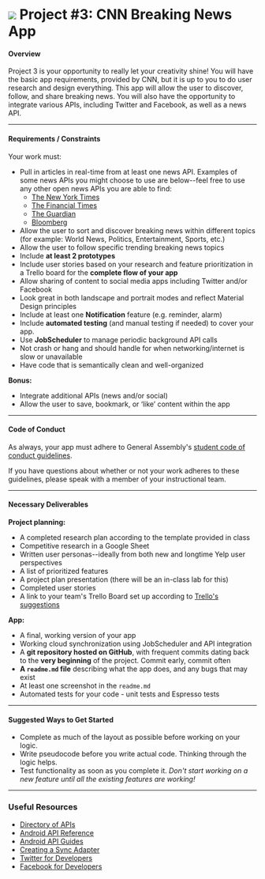 # ![](https://ga-dash.s3.amazonaws.com/production/assets/logo-9f88ae6c9c3871690e33280fcf557f33.png) Project #3: CNN Breaking News App

#### Overview

Project 3 is your opportunity to really let your creativity shine! You will have the basic app requirements, provided by CNN, but it is up to you to do user research and design everything. This app will allow the user to discover, follow, and share breaking news. You will also have the opportunity to integrate various APIs, including Twitter and Facebook, as well as a news API.

---

#### Requirements / Constraints

Your work must:

- Pull in articles in real-time from at least one news API. Examples of some news APIs you might choose to use are below--feel free to use any other open news APIs you are able to find:
    - [The New York Times](http://developer.nytimes.com/)
    - [The Financial Times](https://developer.ft.com/docs)
    - [The Guardian](http://open-platform.theguardian.com/access/)
    - [Bloomberg](http://www.bloomberglabs.com/api/)
- Allow the user to sort and discover breaking news within different topics (for example: World News, Politics, Entertainment, Sports, etc.)
- Allow the user to follow specific trending breaking news topics
- Include **at least 2 prototypes**
- Include user stories based on your research and feature prioritization in a Trello board for the **complete flow of your app**
- Allow sharing of content to social media apps including Twitter and/or Facebook
- Look great in both landscape and portrait modes and reflect Material Design principles
- Include at least one **Notification** feature (e.g. reminder, alarm)
- Include **automated testing** (and manual testing if needed) to cover your app.
- Use **JobScheduler** to manage periodic background API calls
- Not crash or hang and should handle for when networking/internet is slow or unavailable
- Have code that is semantically clean and well-organized

**Bonus:**

- Integrate additional APIs (news and/or social)
- Allow the user to save, bookmark, or ‘like’ content within the app

---

#### Code of Conduct

As always, your app must adhere to General Assembly's [student code of conduct guidelines](../../../resources/guidelines/code-of-conduct.md).

If you have questions about whether or not your work adheres to these guidelines, please speak with a member of your instructional team.

---

#### Necessary Deliverables

**Project planning:**
- A completed research plan according to the template provided in class
- Competitive research in a Google Sheet
- Written user personas--ideally from both new and longtime Yelp user perspectives
- A list of prioritized features
- A project plan presentation (there will be an in-class lab for this)
- Completed user stories
- A link to your team's Trello Board set up according to [Trello's suggestions](http://buildbettersoftware.com/with-trello/)

**App:**
- A final, working version of your app
- Working cloud synchronization using JobScheduler and API integration
- A **git repository hosted on GitHub**, with frequent commits dating back to the **very beginning** of the project. Commit early, commit often
- **A `readme.md` file** describing what the app does, and any bugs that may exist
- At least one screenshot in the `readme.md`
- Automated tests for your code - unit tests and Espresso tests

---

#### Suggested Ways to Get Started

- Complete as much of the layout as possible before working on your logic.
- Write pseudocode before you write actual code. Thinking through the logic helps.
- Test functionality as soon as you complete it. *Don't start working on a new feature until all the existing features are working!*

---

### Useful Resources

- [Directory of APIs](http://www.programmableweb.com/apis/directory)
- [Android API Reference](http://developer.android.com/reference/packages.html)
- [Android API Guides](http://developer.android.com/guide/index.html)
- [Creating a Sync Adapter](http://developer.android.com/training/sync-adapters/creating-sync-adapter.html)
- [Twitter for Developers](https://dev.twitter.com/)
- [Facebook for Developers](https://developers.facebook.com/)
